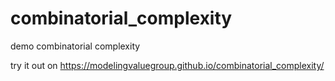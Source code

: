 # combinatorial_complexity
demo combinatorial complexity

try it out on https://modelingvaluegroup.github.io/combinatorial_complexity/
